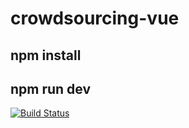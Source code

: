 # crowdsourcing-vue
## npm install ##
## npm run dev ##

[![Build Status](https://travis-ci.org/michaelliao/openweixin.svg?branch=master)](https://travis-ci.org/michaelliao/openweixin)
